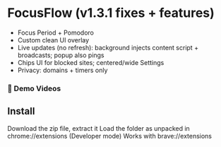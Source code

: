 
# FocusFlow (v1.3.1 fixes + features)
- Focus Period + Pomodoro
- Custom clean UI overlay
- Live updates (no refresh): background injects content script + broadcasts; popup also pings
- Chips UI for blocked sites; centered/wide Settings
- Privacy: domains + timers only


### 🎥 Demo Videos

## Install
Download the zip file, extract it
Load the folder as unpacked in chrome://extensions (Developer mode) 
Works with brave://extensions

